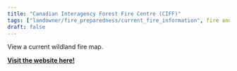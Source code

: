 ```yaml
---
title: "Canadian Interagency Forest Fire Centre (CIFF)"
tags: ["landowner/fire_preparedness/current_fire_information", fire and forestry groups, fire information]
draft: false
---
```


View a current wildland fire map. 

[**Visit the website here!**](https://ciffc.net/)


